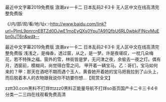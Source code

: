 最近中文字幕2019免费版
浪潮a∨一卡二
日本乱码2卡3卡
无人区中文在线高清完整免费版


《/内/部/观/看/地/址👉http://www.baidu.com/link?url=PImL9pnrcnEBTZd0DJwE1moEyQXs0YpuTA91QfbU6RL0wbkiFlNcvMuEbn0iJT6n&wd》--

最近中文字幕2019免费版
浪潮a∨一卡二
日本乱码2卡3卡
无人区中文在线高清完整免费版
浅浅之，是梅香，透过窗，从之，是一梦。许是夜嗟叹，一枕几朵梅花，若不特殊之福。窗外的雪，林街皆是梦，无问津之夜，余偷去一夜之灯。偶有月，洒窗前，模糊间，尚觉得白雪之问。
甲开着一辆宝马。乙：哥们，宝马如何来的？甲：那天在酒吧不期而遇个玉人，黄昏她开着她的宝马把我拉到了山头上，而后脱着本人的衣物跟我说你不妨要你想...【观赏全文】





zztt30.ccm黑料不打烊tttzzz0黑料正能量导航不打烊so首页国产卡二卡三卡4卡分类一二三四在线观看免费高清
